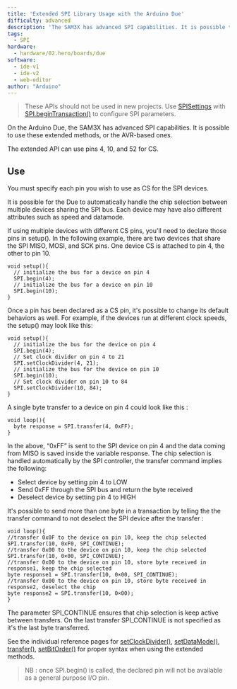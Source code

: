 ```yaml
---
title: 'Extended SPI Library Usage with the Arduino Due'
difficulty: advanced
description: 'The SAM3X has advanced SPI capabilities. It is possible to use these extended methods, or the AVR-based ones.'
tags: 
  - SPI
hardware:
  - hardware/02.hero/boards/due
software:
  - ide-v1
  - ide-v2
  - web-editor
author: "Arduino"
---
```



> These APIs should not be used in new projects. Use [SPISettings](https://docs.arduino.cc/language-reference/en/functions/communication/SPI/SPISettings) with [SPI.beginTransaction()](https://docs.arduino.cc/language-reference/en/functions/communication/SPI/beginTransaction) to configure SPI parameters.

On the Arduino Due, the SAM3X has advanced SPI capabilities. It is possible to use these extended methods, or the AVR-based ones.

The extended API can use pins 4, 10, and 52 for CS.

## Use

You must specify each pin you wish to use as CS for the SPI devices.

It is possible for the Due to automatically handle the chip selection between multiple devices sharing the SPI bus. Each device may have also different attributes such as speed and datamode.

If using multiple devices with different CS pins, you'll need to declare those pins in setup(). In the following example, there are two devices that share the SPI MISO, MOSI, and SCK pins. One device CS is attached to pin 4, the other to pin 10.


```arduino
void setup(){
  // initialize the bus for a device on pin 4
  SPI.begin(4);
  // initialize the bus for a device on pin 10
  SPI.begin(10);
}
```

Once a pin has been declared as a CS pin, it's possible to change its default behaviors as well. For example, if the devices run at different clock speeds, the setup() may look like this:

```arduino
void setup(){
  // initialize the bus for the device on pin 4
  SPI.begin(4);
  // Set clock divider on pin 4 to 21
  SPI.setClockDivider(4, 21);
  // initialize the bus for the device on pin 10
  SPI.begin(10);
  // Set clock divider on pin 10 to 84
  SPI.setClockDivider(10, 84);
}
```

A single byte transfer to a device on pin 4 could look like this :

```arduino
void loop(){
  byte response = SPI.transfer(4, 0xFF);
}
```

In the above, “0xFF” is sent to the SPI device on pin 4 and the data coming from MISO is saved inside the variable response. The chip selection is handled automatically by the SPI controller, the transfer command implies the following:

- Select device by setting pin 4 to LOW
- Send 0xFF through the SPI bus and return the byte received
- Deselect device by setting pin 4 to HIGH

It's possible to send more than one byte in a transaction by telling the the transfer command to not deselect the SPI device after the transfer :

```arduino
void loop(){
//transfer 0x0F to the device on pin 10, keep the chip selected
SPI.transfer(10, 0xF0, SPI_CONTINUE);
//transfer 0x00 to the device on pin 10, keep the chip selected
SPI.transfer(10, 0×00, SPI_CONTINUE);
//transfer 0x00 to the device on pin 10, store byte received in response1, keep the chip selected
byte response1 = SPI.transfer(10, 0×00, SPI_CONTINUE);
//transfer 0x00 to the device on pin 10, store byte received in response2, deselect the chip
byte response2 = SPI.transfer(10, 0×00);
}
```

The parameter SPI_CONTINUE ensures that chip selection is keep active between transfers. On the last transfer SPI_CONTINUE is not specified as it's the last byte transferred.

See the individual reference pages for [setClockDivider()](https://docs.arduino.cc/language-reference/en/functions/communication/SPI/setClockDivider), [setDataMode()](https://docs.arduino.cc/language-reference/en/functions/communication/SPI/setDataMode), [transfer()](https://docs.arduino.cc/language-reference/en/functions/communication/SPI/transfer), [setBitOrder()](https://docs.arduino.cc/language-reference/en/functions/communication/SPI/setBitOrder) for proper syntax when using the extended methods.

>NB : once SPI.begin() is called, the declared pin will not be available as a general purpose I/O pin.